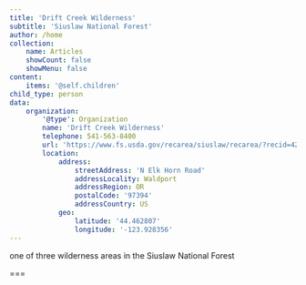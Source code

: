```yaml
---
title: 'Drift Creek Wilderness'
subtitle: 'Siuslaw National Forest'
author: /home
collection:
    name: Articles
    showCount: false
    showMenu: false
content:
    items: '@self.children'
child_type: person
data:
    organization:
        '@type': Organization
        name: 'Drift Creek Wilderness'
        telephone: 541-563-8400
        url: 'https://www.fs.usda.gov/recarea/siuslaw/recarea/?recid=42399'
        location:
            address:
                streetAddress: 'N Elk Horn Road'
                addressLocality: Waldport
                addressRegion: OR
                postalCode: '97394'
                addressCountry: US
            geo:
                latitude: '44.462807'
                longitude: '-123.928356'
---
```


one of three wilderness areas in the Siuslaw National Forest

===

